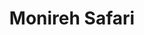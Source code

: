---
layout: page
title: Monireh Safari
description: Ph.D student
img: assets/img/Monireh.jpg
redirect: https://uwaterloo.ca/scholar/m4safari/home
importance: 3
category: Students
---